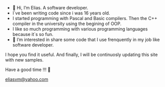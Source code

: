 - 👋 Hi, I’m Elias. A software developer.
- I´ve been writing code since i was 16 years old.
- I started programming with Pascal and Basic compilers. Then the C++ compiler in the university using the begining of OOP.
- I like so much programming with various programming languages because it´s so fun.
- 👀 I’m interested in share some code that I use frenquently in my job like software developer.

I hope you find it useful. And finally, I will be continuosly updating this site with new samples.

Have a good time !!! 👋

eliasvm@yahoo.com

<!---
evazquezm-developer/evazquezm-developer is a ✨ special ✨ repository because its `README.md` (this file) appears on your GitHub profile.
You can click the Preview link to take a look at your changes.
--->
